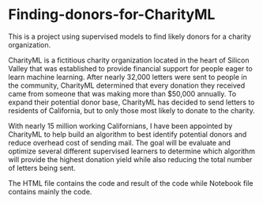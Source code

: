 # Finding-donors-for-CharityML
This is a project using supervised models to find likely donors for a charity organization.

CharityML is a fictitious charity organization located in the heart of Silicon Valley that was established to provide financial support for people eager to learn machine learning. After nearly 32,000 letters were sent to people in the community, CharityML determined that every donation they received came from someone that was making more than $50,000 annually. To expand their potential donor base, CharityML has decided to send letters to residents of California, but to only those most likely to donate to the charity.

With nearly 15 million working Californians, I have been appointed by CharityML to help build an algorithm to best identify potential donors and reduce overhead cost of sending mail. The goal will be evaluate and optimize several different supervised learners to determine which algorithm will provide the highest donation yield while also reducing the total number of letters being sent.

The HTML file contains the code and result of the code while Notebook file contains mainly the code.
